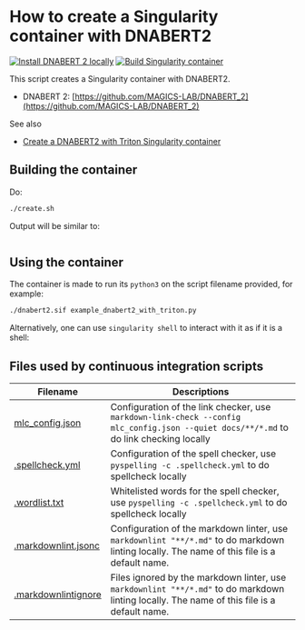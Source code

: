 # How to create a Singularity container with DNABERT2

[![Install DNABERT 2 locally](https://github.com/richelbilderbeek/create_dnabert2_singularity_container/actions/workflows/install_locally.yaml/badge.svg?branch=master)](https://github.com/richelbilderbeek/create_dnabert2_singularity_container/actions/workflows/install_locally.yaml)
[![Build Singularity container](https://github.com/richelbilderbeek/create_dnabert2_singularity_container/actions/workflows/build_singularity.yaml/badge.svg)](https://github.com/richelbilderbeek/create_dnabert2_singularity_container/actions/workflows/build_singularity.yaml)


This script creates a Singularity container with DNABERT2.

- DNABERT 2: [https://github.com/MAGICS-LAB/DNABERT_2](https://github.com/MAGICS-LAB/DNABERT_2)

See also

- [Create a DNABERT2 with Triton Singularity container](https://github.com/richelbilderbeek/create_dnabert2_with_triton_singularity_container)

## Building the container

Do:

```bash
./create.sh 
```

Output will be similar to:

```bash
```

## Using the container

The container is made to run its `python3` on the script filename provided,
for example:

```bash
./dnabert2.sif example_dnabert2_with_triton.py
```

Alternatively, one can use `singularity shell` to interact with
it as if it is a shell:

## Files used by continuous integration scripts

Filename                              |Descriptions
--------------------------------------|--------------------------------------------------------------------------------------------------------------------------------------
[mlc_config.json](mlc_config.json)    |Configuration of the link checker, use `markdown-link-check --config mlc_config.json --quiet docs/**/*.md` to do link checking locally
[.spellcheck.yml](.spellcheck.yml)    |Configuration of the spell checker, use `pyspelling -c .spellcheck.yml` to do spellcheck locally
[.wordlist.txt](.wordlist.txt)        |Whitelisted words for the spell checker, use `pyspelling -c .spellcheck.yml` to do spellcheck locally
[.markdownlint.jsonc](.markdownlint.jsonc)|Configuration of the markdown linter, use `markdownlint "**/*.md"` to do markdown linting locally. The name of this file is a default name.
[.markdownlintignore](.markdownlintignore)|Files ignored by the markdown linter, use `markdownlint "**/*.md"` to do markdown linting locally. The name of this file is a default name.
